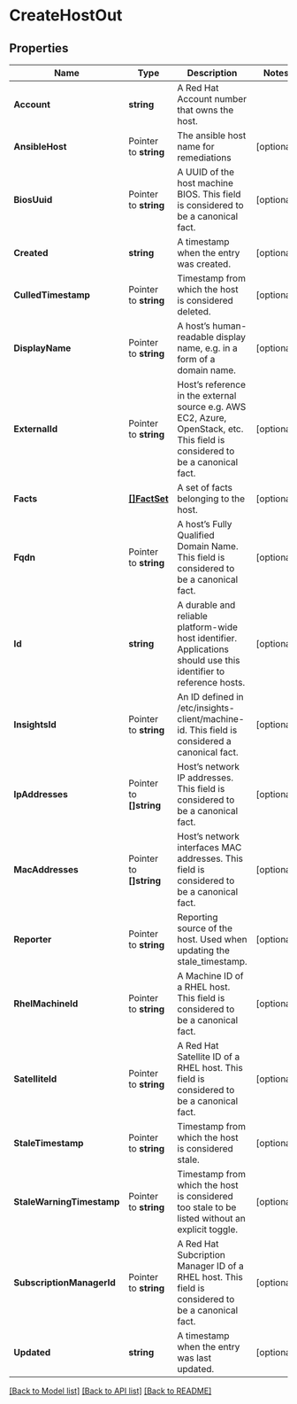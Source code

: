 # CreateHostOut

## Properties

Name | Type | Description | Notes
------------ | ------------- | ------------- | -------------
**Account** | **string** | A Red Hat Account number that owns the host. | 
**AnsibleHost** | Pointer to **string** | The ansible host name for remediations | [optional] 
**BiosUuid** | Pointer to **string** | A UUID of the host machine BIOS.  This field is considered to be a canonical fact. | [optional] 
**Created** | **string** | A timestamp when the entry was created. | [optional] 
**CulledTimestamp** | Pointer to **string** | Timestamp from which the host is considered deleted. | [optional] 
**DisplayName** | Pointer to **string** | A host’s human-readable display name, e.g. in a form of a domain name. | [optional] 
**ExternalId** | Pointer to **string** | Host’s reference in the external source e.g. AWS EC2, Azure, OpenStack, etc. This field is considered to be a canonical fact. | [optional] 
**Facts** | [**[]FactSet**](FactSet.md) | A set of facts belonging to the host. | [optional] 
**Fqdn** | Pointer to **string** | A host’s Fully Qualified Domain Name.  This field is considered to be a canonical fact. | [optional] 
**Id** | **string** | A durable and reliable platform-wide host identifier. Applications should use this identifier to reference hosts. | [optional] 
**InsightsId** | Pointer to **string** | An ID defined in /etc/insights-client/machine-id. This field is considered a canonical fact. | [optional] 
**IpAddresses** | Pointer to **[]string** | Host’s network IP addresses.  This field is considered to be a canonical fact. | [optional] 
**MacAddresses** | Pointer to **[]string** | Host’s network interfaces MAC addresses.  This field is considered to be a canonical fact. | [optional] 
**Reporter** | Pointer to **string** | Reporting source of the host. Used when updating the stale_timestamp. | [optional] 
**RhelMachineId** | Pointer to **string** | A Machine ID of a RHEL host.  This field is considered to be a canonical fact. | [optional] 
**SatelliteId** | Pointer to **string** | A Red Hat Satellite ID of a RHEL host.  This field is considered to be a canonical fact. | [optional] 
**StaleTimestamp** | Pointer to **string** | Timestamp from which the host is considered stale. | [optional] 
**StaleWarningTimestamp** | Pointer to **string** | Timestamp from which the host is considered too stale to be listed without an explicit toggle. | [optional] 
**SubscriptionManagerId** | Pointer to **string** | A Red Hat Subcription Manager ID of a RHEL host.  This field is considered to be a canonical fact. | [optional] 
**Updated** | **string** | A timestamp when the entry was last updated. | [optional] 

[[Back to Model list]](../README.md#documentation-for-models) [[Back to API list]](../README.md#documentation-for-api-endpoints) [[Back to README]](../README.md)


